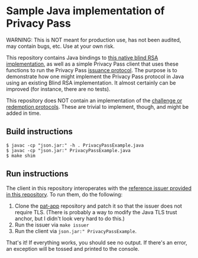 # Sample Java implementation of Privacy Pass

WARNING: This is NOT meant for production use, has not been audited, may contain bugs, etc. Use at your own risk. 

This repository contains Java bindings to [this native blind RSA implementation](https://github.com/jedisct1/blind-rsa-signatures), as well as a simple Privacy Pass client that uses these functions to run the Privacy Pass [issuance protocol](https://ietf-wg-privacypass.github.io/base-drafts/draft-ietf-privacypass-protocol.html). The purpose is to demonstrate how one might implement the Privacy Pass protocol in Java using an existing Blind RSA implementation. It almost certainly can be improved (for instance, there are no tests).

This repository does NOT contain an implementation of the [challenge or redemption protocols](https://ietf-wg-privacypass.github.io/base-drafts/draft-ietf-privacypass-auth-scheme.html). These are trivial to implement, though, and might be added in time.

## Build instructions

```
$ javac -cp "json.jar:" -h . PrivacyPassExample.java
$ javac -cp "json.jar:" PrivacyPassExample.java
$ make shim
```

## Run instructions

The client in this repository interoperates with the [reference issuer provided in this repository](https://github.com/cloudflare/pat-app). To run them, do the following:

1. Clone the [pat-app](https://github.com/cloudflare/pat-app) repository and patch it so that the issuer does not require TLS. (There is probably a way to modify the Java TLS trust anchor, but I didn't look very hard to do this.)
2. Run the issuer via `make issuer`
3. Run the client via `json.jar:" PrivacyPassExample`.

That's it! If everything works, you should see no output. If there's an error, an exception will be tossed and printed to the console.
